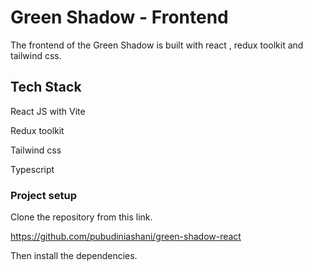 # Green Shadow - Frontend

The frontend of the Green Shadow is built with react , redux toolkit and tailwind css.

## Tech Stack 

 React JS with Vite

 Redux toolkit

 Tailwind css

 Typescript

### Project setup

Clone the repository from this link.

https://github.com/pubudiniashani/green-shadow-react

Then install the dependencies.